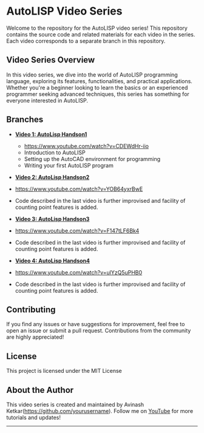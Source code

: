 # AutoLISP Video Series

Welcome to the repository for the AutoLISP video series! This repository contains the source code and related materials for each video in the series. Each video corresponds to a separate branch in this repository.

## Video Series Overview

In this video series, we dive into the world of AutoLISP programming language, exploring its features, functionalities, and practical applications. Whether you're a beginner looking to learn the basics or an experienced programmer seeking advanced techniques, this series has something for everyone interested in AutoLISP.

## Branches

- **[Video 1: AutoLisp Handson1](https://github.com/aviket/autolisp-youtube/tree/handson-1)**
  - https://www.youtube.com/watch?v=CDEWdHr-iio
  - Introduction to AutoLISP
  - Setting up the AutoCAD environment for programming
  - Writing your first AutoLISP program

 - **[Video 2: AutoLisp Handson2](https://github.com/aviket/autolisp-youtube/tree/handson-2)**
 - https://www.youtube.com/watch?v=YOB64yxrBwE
  - Code described in the last video is further improvised and facility of counting point features is added.

 - **[Video 3: AutoLisp Handson3](https://github.com/aviket/autolisp-youtube/tree/handson-3)**
 - https://www.youtube.com/watch?v=F147tLF6Bk4
  - Code described in the last video is further improvised and facility of counting point features is added.

 - **[Video 4: AutoLisp Handson4](https://github.com/aviket/autolisp-youtube/tree/handson-4)**
 - https://www.youtube.com/watch?v=ulYzQ5uPHB0
  - Code described in the last video is further improvised and facility of counting point features is added.
  
## Contributing

If you find any issues or have suggestions for improvement, feel free to open an issue or submit a pull request. Contributions from the community are highly appreciated!

## License

This project is licensed under the MIT License 

## About the Author

This video series is created and maintained by Avinash Ketkar(https://github.com/yourusername). Follow me on [YouTube](https://www.youtube.com/@aviket1) for more tutorials and updates!

---


